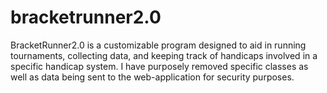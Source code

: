 # bracketrunner2.0
BracketRunner2.0 is a customizable program designed to aid in running tournaments, collecting data, and keeping track of handicaps involved in a specific handicap system. I have purposely removed specific classes as well as data being sent to the web-application for security purposes.
